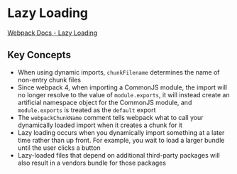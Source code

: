 # Lazy Loading

[Webpack Docs - Lazy Loading](https://webpack.js.org/guides/lazy-loading/)

## Key Concepts

- When using dynamic imports, `chunkFilename` determines the name of non-entry chunk files
- Since webpack 4, when importing a CommonJS module, the import will no longer resolve to the value of `module.exports`, it will instead create an artificial namespace object for the CommonJS module, and `module.exports` is treated as the `default` export
- The `webpackChunkName` comment tells webpack what to call your dynamically loaded import when it creates a chunk for it
- Lazy loading occurs when you dynamically import something at a later time rather than up front. For example, you wait to load a larger bundle until the user clicks a button
- Lazy-loaded files that depend on additional third-party packages will also result in a vendors bundle for those packages
